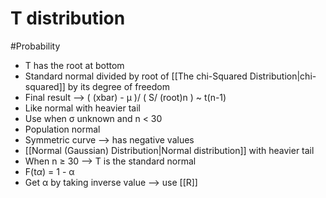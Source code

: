 # T distribution
#Probability 
- T has the root at bottom
- Standard normal divided by root of [[The chi-Squared Distribution|chi-squared]] by its degree of freedom
- Final result --> ( (xbar) - µ )/ ( S/ (root)n ) ~ t(n-1)
- Like normal with heavier tail
- Use when σ unknown and n < 30
- Population normal 
- Symmetric curve --> has negative values
-  [[Normal (Gaussian) Distribution|Normal distribution]] with heavier tail
- When n ≥ 30 --> T is the standard normal
- F(t*α*) = 1 - α
- Get α by taking inverse value --> use [[R]]
  